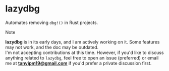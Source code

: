# lazydbg

Automates removing `dbg!()` in Rust projects.

> [!NOTE]
> **lazydbg** is in its early days, and I am actively working on it. Some features may not work, and the doc may be outdated.  
I'm not accepting contributions at this time. However, if you'd like to discuss anything related to `lazydbg`, feel free to open an issue (preferred) or email me at [**tanvipm19@gmail.com**](mailto:tanvipm19@gmail.com) if you'd prefer a private discussion first.
